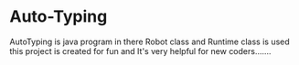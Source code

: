 # Auto-Typing
AutoTyping is java program in there Robot class and Runtime class is used this project is created for fun and It's very helpful for new coders.......
